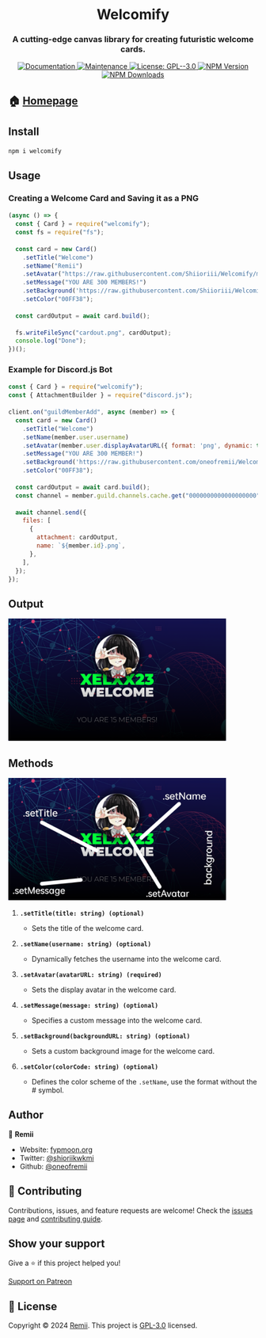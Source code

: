 
<div align="center">
<h1>Welcomify</h1>

<h3> A cutting-edge canvas library for creating futuristic welcome cards. </h3>

  <p>
    <a href="https://github.com/oneofremii/Welcomify#readme" target="_blank">
      <img alt="Documentation" src="https://img.shields.io/badge/documentation-yes-brightgreen.svg?style=flat-square" />
    </a>
    <a href="https://github.com/oneofremii/Welcomify/graphs/commit-activity" target="_blank">
      <img alt="Maintenance" src="https://img.shields.io/badge/Maintained%3F-yes-green.svg?style=flat-square" />
    </a>
    <a href="(https://github.com/oneofremii/Welcomify/blob/main/LICENSE" target="_blank">
      <img alt="License: GPL--3.0" src="https://img.shields.io/github/license/oneofremii/Welcomify?style=flat-square" />
    </a>
    <a href="https://npmjs.org/package/welcomify" target="_blank">
      <img alt="NPM Version" src="https://img.shields.io/npm/v/welcomify?style=flat-square&logo=npm" />
    </a>
    <a href="https://npmjs.org/package/welcomify" target="_blank">
      <img alt="NPM Downloads" src="https://img.shields.io/npm/dt/welcomify?style=flat-square&logo=npm">
    </a>
  </p>
</div>

## 🏠 [Homepage](https://fypmoon.org/project/welcomify)

## Install

```sh
npm i welcomify
```

## Usage

### Creating a Welcome Card and Saving it as a PNG

```javascript
(async () => {
  const { Card } = require("welcomify");
  const fs = require("fs");

  const card = new Card()
    .setTitle("Welcome")
    .setName("Remii")
    .setAvatar("https://raw.githubusercontent.com/Shiioriii/Welcomify/main/assets/avatar.png")
    .setMessage("YOU ARE 300 MEMBERS!")
    .setBackground('https://raw.githubusercontent.com/Shiioriii/Welcomify/main/assets/background.jpg')
    .setColor("00FF38");

  const cardOutput = await card.build();

  fs.writeFileSync("cardout.png", cardOutput);
  console.log("Done");
})();
```

### Example for Discord.js Bot

```javascript
const { Card } = require("welcomify");
const { AttachmentBuilder } = require("discord.js");

client.on("guildMemberAdd", async (member) => {
  const card = new Card()
    .setTitle("Welcome")
    .setName(member.user.username)
    .setAvatar(member.user.displayAvatarURL({ format: 'png', dynamic: true }))
    .setMessage("YOU ARE 300 MEMBER!")
    .setBackground('https://raw.githubusercontent.com/oneofremii/Welcomify/main/assets/background.jpg')
    .setColor("00FF38");

  const cardOutput = await card.build();
  const channel = member.guild.channels.cache.get("0000000000000000000"); // channels id

  await channel.send({
    files: [
      {
        attachment: cardOutput,
        name: `${member.id}.png`,
      },
    ],
  });
});
```

## Output
<img src="/image/output.png" alt="Sample Welcome Message" width="440" height="247">

## Methods
<img src="/image/illustration.png" alt="Methods Illustration" width="440" height="247">


1.  **`.setTitle(title: string) (optional)`**
    - Sets the title of the welcome card.

2.  **`.setName(username: string) (optional)`**
    - Dynamically fetches the username into the welcome card.

3.  **`.setAvatar(avatarURL: string) (required)`**
    - Sets the display avatar in the welcome card.

4.  **`.setMessage(message: string) (optional)`**
    - Specifies a custom message into the welcome card.

5.  **`.setBackground(backgroundURL: string) (optional)`**
    - Sets a custom background image for the welcome card.

6.  **`.setColor(colorCode: string) (optional)`**
    - Defines the color scheme of the `.setName`, use the format without the # symbol.

## Author

👤 **Remii**
- Website: [fypmoon.org](https://fypmoon.org)
- Twitter: [@shioriikwkmi](https://twitter.com/shioriikwkmi)
- Github: [@oneofremii](https://github.com/oneofremii)

## 🤝 Contributing

Contributions, issues, and feature requests are welcome! Check the [issues page](https://github.com/oneofremii/Welcomify/issues) and [contributing guide](https://github.com/oneofremii/Welcomify/blob/master/CONTRIBUTING.md).

## Show your support

Give a ⭐️ if this project helped you!

[Support on Patreon](https://www.patreon.com/oneofremii)

## 📝 License

Copyright © 2024 [Remii](https://github.com/oneofremii). This project is [GPL-3.0](https://github.com/oneofremii/Welcomify/blob/main/LICENSE) licensed.
